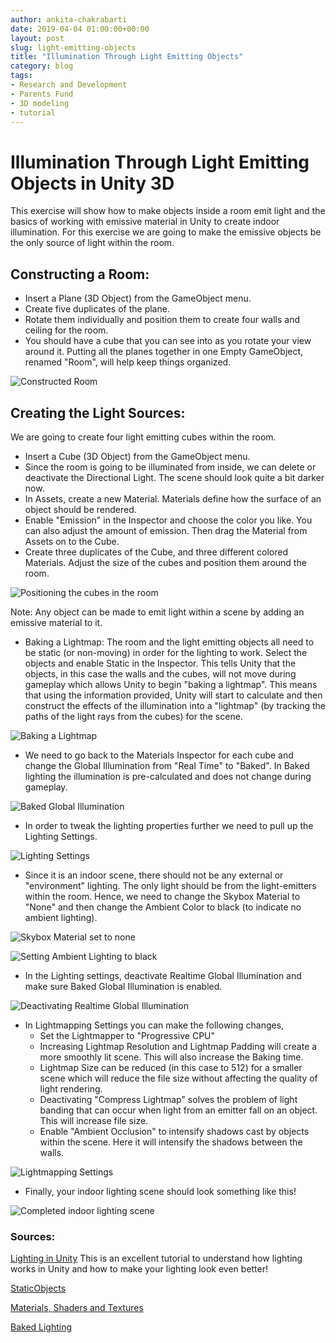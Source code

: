 ```yaml
---
author: ankita-chakrabarti
date: 2019-04-04 01:00:00+00:00
layout: post
slug: light-emitting-objects
title: "Illumination Through Light Emitting Objects"
category: blog
tags:
- Research and Development
- Parents Fund
- 3D modeling
- tutorial
---
```

# Illumination Through Light Emitting Objects in Unity 3D

This exercise will show how to make objects inside a room emit light and the basics of working with emissive material in Unity to create indoor illumination. For this exercise we are going to make the emissive objects be the only source of light within the room.

## Constructing a Room:

- Insert a Plane (3D Object) from the GameObject menu.
- Create five duplicates of the plane.
- Rotate them individually and position them to create four walls and ceiling for the room.
- You should have a cube that you can see into as you rotate your view around it. Putting all the planes together in one Empty GameObject, renamed "Room", will help keep things organized.

![Constructed Room](/assets/post-media/light-emitters/1.png)

## Creating the Light Sources:

We are going to create four light emitting cubes within the room.

- Insert a Cube (3D Object) from the GameObject menu.
- Since the room is going to be illuminated from inside, we can delete or deactivate the Directional Light. The scene should look quite a bit darker now.
- In Assets, create a new Material. Materials define how the surface of an object should be rendered.
- Enable "Emission" in the Inspector and choose the color you like. You can also adjust the amount of emission. Then drag the Material from Assets on to the Cube.
- Create three duplicates of the Cube, and three different colored Materials. Adjust the size of the cubes and position them around the room.

![Positioning the cubes in the room](/assets/post-media/light-emitters/2.png)

Note: Any object can be made to emit light within a scene by adding an emissive material to it.

- Baking a Lightmap: The room and the light emitting objects all need to be static (or non-moving) in order for the lighting to work. Select the objects and enable Static in the Inspector. This tells Unity that the objects, in this case the walls and the cubes, will not move during gameplay which allows Unity to begin "baking a lightmap". This means that using the information provided, Unity will start to calculate and then construct the effects of the illumination into a "lightmap" (by tracking the paths of the light rays from the cubes) for the scene.

![Baking a Lightmap](/assets/post-media/light-emitters/3.png)

- We need to go back to the Materials Inspector for each cube and change the Global Illumination from "Real Time" to "Baked". In Baked lighting the illumination is pre-calculated and does not change during gameplay.

![Baked Global Illumination](/assets/post-media/light-emitters/4.png)

- In order to tweak the lighting properties further we need to pull up the Lighting Settings.

![Lighting Settings](/assets/post-media/light-emitters/5.png)

- Since it is an indoor scene, there should not be any external or "environment" lighting. The only light should be from the light-emitters within the room. Hence, we need to change the Skybox Material to "None" and then change the Ambient Color to black (to indicate no ambient lighting).

![Skybox Material set to none](/assets/post-media/light-emitters/6.png)

![Setting Ambient Lighting to black](/assets/post-media/light-emitters/7.png)

- In the Lighting settings, deactivate Realtime Global Illumination and make sure Baked Global Illumination is enabled.

![Deactivating Realtime Global Illumination](/assets/post-media/light-emitters/8.png)

- In Lightmapping Settings you can make the following changes,
   - Set the Lightmapper to "Progressive CPU"
   - Increasing Lightmap Resolution and Lightmap Padding will create a more smoothly lit scene. This will also increase the Baking time.
   - Lightmap Size can be reduced (in this case to 512) for a smaller scene which will reduce the file size without affecting the quality of light rendering.
   - Deactivating "Compress Lightmap" solves the problem of light banding that can occur when light from an emitter fall on an object. This will increase file size.
   - Enable "Ambient Occlusion" to intensify shadows cast by objects within the scene. Here it will intensify the shadows between the walls.

![Lightmapping Settings](/assets/post-media/light-emitters/9.png)

- Finally, your indoor lighting scene should look something like this!

![Completed indoor lighting scene](/assets/post-media/light-emitters/10.png)

### Sources:

[Lighting in Unity](https://www.youtube.com/watch?v=VnG2gOKV9dw.html) This is an excellent tutorial to understand how   lighting works in Unity and how to make your lighting look even better!

[StaticObjects](https://docs.unity3d.com/Manual/StaticObjects.html)

[Materials, Shaders and Textures](https://docs.unity3d.com/Manual/Shaders.html)

[Baked Lighting](https://docs.unity3d.com/Manual/LightMode-Baked.html)


















